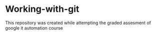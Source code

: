 # Working-with-git
This repository was created while attempting the graded assesment of
google it automation course
